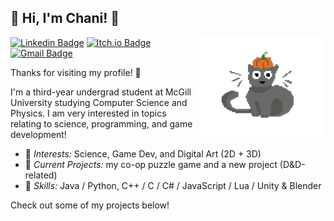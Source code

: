 ## :speech_balloon: Hi, I'm Chani! :bug:

[<img align="right" width="40%" src="pumpkin_cat_transparent.png">](pumpkin_cat_transparent.png)

[![Linkedin Badge](https://img.shields.io/badge/-chanimores-blue?style=flat&logo=Linkedin&logoColor=white&link=https://www.linkedin.com/in/chani-mores-6b3b101ab/)](https://www.linkedin.com/in/chani-mores-6b3b101ab/)
[![Itch.io Badge](https://img.shields.io/badge/-Chilliechee-fa5c5c?style=flat&logo=itchdotio&logoColor=white&link=https://chilliechee.itch.io/)](https://chilliechee.itch.io/)
[![Gmail Badge](https://img.shields.io/badge/-chani.mores-c14438?style=flat&logo=Gmail&logoColor=white&link=mailto:chani.mores@gmail.com)](mailto:chani.mores@gmail.com)

Thanks for visiting my profile! :jack_o_lantern: 

I'm a third-year undergrad student at McGill University studying Computer Science and Physics. I am very interested in topics relating to science, programming, and game development!

- :evergreen_tree: _Interests:_ Science, Game Dev, and Digital Art (2D + 3D)
- :seedling: _Current Projects:_ my co-op puzzle game and a new project (D&D-related)
- :mushroom: _Skills:_ Java / Python, C++ / C / C# / JavaScript / Lua / Unity & Blender


Check out some of my projects below!
